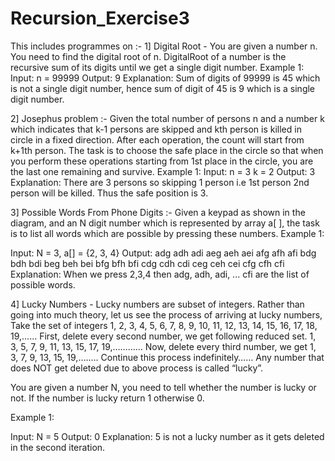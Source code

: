 # Recursion_Exercise3
This includes programmes on :-
1] Digital Root - You are given a number n. You need to find the digital root of n. DigitalRoot of a number is the recursive sum of its digits until we get a single digit number.
Example 1:
Input:
n = 99999
Output: 9
Explanation: Sum of digits of 99999 is 45
which is not a single digit number, hence
sum of digit of 45 is 9 which is a single
digit number.

2] Josephus problem :- Given the total number of persons n and a number k which indicates that k-1 persons are skipped and kth person is killed in circle in a fixed direction.
After each operation, the count will start from k+1th person. The task is to choose the safe place in the circle so that when you perform these operations starting from 1st place in the circle, you are the last one remaining and survive.
Example 1:
Input:
n = 3 k = 2
Output: 3
Explanation: There are 3 persons so 
skipping 1 person i.e 1st person 2nd 
person will be killed. Thus the safe 
position is 3.

3] Possible Words From Phone Digits :-
Given a keypad as shown in the diagram, and an N digit number which is represented by array a[ ], the task is to list all words which are possible by pressing these numbers.
Example 1:

Input: N = 3, a[] = {2, 3, 4}
Output:
adg adh adi aeg aeh aei afg afh afi 
bdg bdh bdi beg beh bei bfg bfh bfi 
cdg cdh cdi ceg ceh cei cfg cfh cfi 
Explanation: When we press 2,3,4 then 
adg, adh, adi, ... cfi are the list of 
possible words.

4] Lucky Numbers - Lucky numbers are subset of integers. Rather than going into much theory, let us see the process of arriving at lucky numbers,
Take the set of integers
1, 2, 3, 4, 5, 6, 7, 8, 9, 10, 11, 12, 13, 14, 15, 16, 17, 18, 19,……
First, delete every second number, we get following reduced set.
1, 3, 5, 7, 9, 11, 13, 15, 17, 19,…………
Now, delete every third number, we get
1, 3, 7, 9, 13, 15, 19,….….
Continue this process indefinitely……
Any number that does NOT get deleted due to above process is called “lucky”.

You are given a number N, you need to tell whether the number is lucky or not. If the number is lucky return 1 otherwise 0.

Example 1:

Input:
N = 5
Output: 0
Explanation: 5 is not a lucky number 
as it gets deleted in the second 
iteration.
